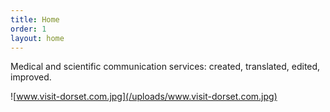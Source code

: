 ```yaml
---
title: Home
order: 1
layout: home
---
```


Medical and scientific communication services:
created, translated, edited, improved.

![www.visit-dorset.com.jpg](/uploads/www.visit-dorset.com.jpg)
